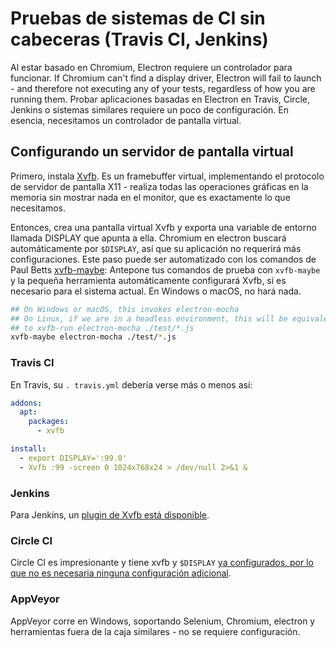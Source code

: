 # Pruebas de sistemas de CI sin cabeceras (Travis CI, Jenkins)

Al estar basado en Chromium, Electron requiere un controlador para funcionar. If Chromium can't find a display driver, Electron will fail to launch - and therefore not executing any of your tests, regardless of how you are running them. Probar aplicaciones basadas en Electron en Travis, Circle, Jenkins o sistemas similares requiere un poco de configuración. En esencia, necesitamos un controlador de pantalla virtual.

## Configurando un servidor de pantalla virtual

Primero, instala [Xvfb](https://en.wikipedia.org/wiki/Xvfb). Es un framebuffer virtual, implementando el protocolo de servidor de pantalla X11 - realiza todas las operaciones gráficas en la memoria sin mostrar nada en el monitor, que es exactamente lo que necesitamos.

Entonces, crea una pantalla virtual Xvfb y exporta una variable de entorno llamada DISPLAY que apunta a ella. Chromium en electron buscará automáticamente por `$DISPLAY`, así que su aplicación no requerirá más configuraciones. Este paso puede ser automatizado con los comandos de Paul Betts [xvfb-maybe](https://github.com/paulcbetts/xvfb-maybe): Antepone tus comandos de prueba con `xvfb-maybe` y la pequeña herramienta automáticamente configurará Xvfb, si es necesario para el sistema actual. En Windows o macOS, no hará nada.

```sh
## On Windows or macOS, this invokes electron-mocha
## On Linux, if we are in a headless environment, this will be equivalent
## to xvfb-run electron-mocha ./test/*.js
xvfb-maybe electron-mocha ./test/*.js
```

### Travis CI

En Travis, su `. travis.yml` debería verse más o menos así:

```yml
addons:
  apt:
    packages:
      - xvfb

install:
  - export DISPLAY=':99.0'
  - Xvfb :99 -screen 0 1024x768x24 > /dev/null 2>&1 &
```

### Jenkins

Para Jenkins, un [plugin de Xvfb está disponible](https://wiki.jenkins-ci.org/display/JENKINS/Xvfb+Plugin).

### Circle CI

Circle CI es impresionante y tiene xvfb y `$DISPLAY` [ya configurados, por lo que no es necesaria ninguna configuración adicional](https://circleci.com/docs/environment#browsers).

### AppVeyor

AppVeyor corre en Windows, soportando Selenium, Chromium, electron y herramientas fuera de la caja similares - no se requiere configuración.